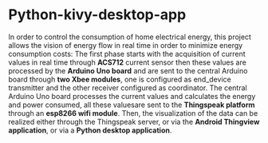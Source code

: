 # Python-kivy-desktop-app

In order to control the consumption of home electrical energy, this project allows the vision of energy flow in real time in order to minimize energy consumption costs:
    The first phase starts with the acquisition of current values ​​in real time through **ACS712** current sensor then these values ​​are processed by the **Arduino Uno board** and are sent to the central Arduino board through **two Xbee modules**, one is configured as end_device transmitter and the other receiver configured as coordinator. The central Arduino Uno board processes the current values ​​and calculates the energy and power consumed, all these values ​​are sent to the **Thingspeak platform** through an **esp8266 wifi module**. Then, the visualization of the data can be realized either through the Thingspeak server, or via the **Android Thingview application**, or via a **Python desktop application**.
    
